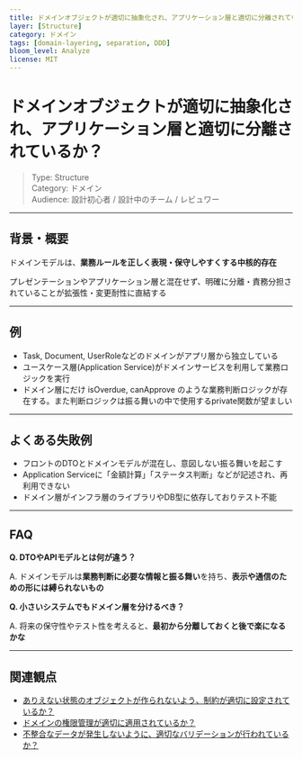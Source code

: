 ```yaml
---
title: ドメインオブジェクトが適切に抽象化され、アプリケーション層と適切に分離されているか？
layer: [Structure]
category: ドメイン
tags: [domain-layering, separation, DDD]
bloom_level: Analyze
license: MIT
---
```


# ドメインオブジェクトが適切に抽象化され、アプリケーション層と適切に分離されているか？

> Type: Structure  
> Category: ドメイン  
> Audience: 設計初心者 / 設計中のチーム / レビュワー

---

## 背景・概要

ドメインモデルは、**業務ルールを正しく表現・保守しやすくする中核的存在**

プレゼンテーションやアプリケーション層と混在せず、明確に分離・責務分担されていることが拡張性・変更耐性に直結する

---

## 例

- Task, Document, UserRoleなどのドメインがアプリ層から独立している
- ユースケース層(Application Service)がドメインサービスを利用して業務ロジックを実行
- ドメイン層にだけ isOverdue, canApprove のような業務判断ロジックが存在する。また判断ロジックは振る舞いの中で使用するprivate関数が望ましい

---

## よくある失敗例

- フロントのDTOとドメインモデルが混在し、意図しない振る舞いを起こす
- Application Serviceに「金額計算」「ステータス判断」などが記述され、再利用できない
- ドメイン層がインフラ層のライブラリやDB型に依存しておりテスト不能

---

## FAQ

**Q. DTOやAPIモデルとは何が違う？**

A. ドメインモデルは**業務判断に必要な情報と振る舞い**を持ち、**表示や通信のための形には縛られないもの**

**Q. 小さいシステムでもドメイン層を分けるべき？**

A. 将来の保守性やテスト性を考えると、**最初から分離しておくと後で楽になるかな**

---

## 関連観点

- [ありえない状態のオブジェクトが作られないよう、制約が適切に設定されているか？](https://zenn.dev/kanaria007/articles/e56f2d7a9c1a4c)
- [ドメインの権限管理が適切に適用されているか？](https://zenn.dev/kanaria007/articles/4f94d9ebd61705)
- [不整合なデータが発生しないように、適切なバリデーションが行われているか？](https://zenn.dev/kanaria007/articles/7688d07ad08903)
